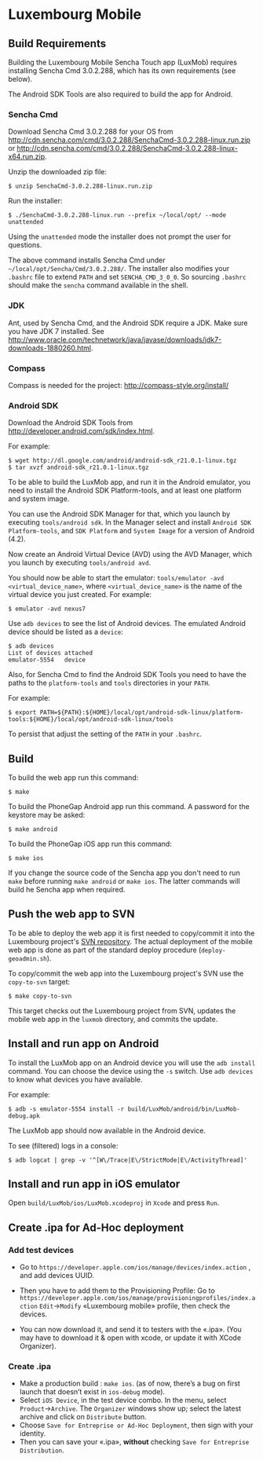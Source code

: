 # Luxembourg Mobile

## Build Requirements

Building the Luxembourg Mobile Sencha Touch app (LuxMob) requires installing
Sencha Cmd 3.0.2.288, which has its own requirements (see below).

The Android SDK Tools are also required to build the app for Android.

### Sencha Cmd

Download Sencha Cmd 3.0.2.288 for your OS from
http://cdn.sencha.com/cmd/3.0.2.288/SenchaCmd-3.0.2.288-linux.run.zip or
http://cdn.sencha.com/cmd/3.0.2.288/SenchaCmd-3.0.2.288-linux-x64.run.zip.

Unzip the downloaded zip file:
        
    $ unzip SenchaCmd-3.0.2.288-linux.run.zip

Run the installer:

    $ ./SenchaCmd-3.0.2.288-linux.run --prefix ~/local/opt/ --mode unattended

Using the `unattended` mode the installer does not prompt the user for
questions.

The above command installs Sencha Cmd under
`~/local/opt/Sencha/Cmd/3.0.2.288/`.  The installer also modifies your
`.bashrc` file to extend `PATH` and set `SENCHA_CMD_3_0_0`. So sourcing
`.bashrc` should make the `sencha` command available in the shell.

### JDK

Ant, used by Sencha Cmd, and the Android SDK require a JDK. Make sure you have
JDK 7 installed. See
http://www.oracle.com/technetwork/java/javase/downloads/jdk7-downloads-1880260.html.

### Compass

Compass is needed for the project: http://compass-style.org/install/

### Android SDK

Download the Android SDK Tools from
http://developer.android.com/sdk/index.html.

For example:

    $ wget http://dl.google.com/android/android-sdk_r21.0.1-linux.tgz
    $ tar xvzf android-sdk_r21.0.1-linux.tgz

To be able to build the LuxMob app, and run it in the Android emulator, you
need to install the Android SDK Platform-tools, and at least one platform and
system image.

You can use the Android SDK Manager for that, which you launch by
executing `tools/android sdk`. In the Manager select and install `Android SDK
Platform-tools`, and `SDK Platform` and `System Image` for a version of Android
(4.2).

Now create an Android Virtual Device (AVD) using the AVD Manager, which
you launch by executing `tools/android avd`.

You should now be able to start the emulator: `tools/emulator -avd
<virtual_device_name>`, where `<virtual_device_name>` is the name of the
virtual device you just created. For example:

    $ emulator -avd nexus7

Use `adb devices` to see the list of Android devices. The emulated
Android device should be listed as a `device`:

    $ adb devices
    List of devices attached 
    emulator-5554   device
    
Also, for Sencha Cmd to find the Android SDK Tools you need to have the paths
to the `platform-tools` and `tools` directories in your `PATH`.

For example:

    $ export PATH=${PATH}:${HOME}/local/opt/android-sdk-linux/platform-tools:${HOME}/local/opt/android-sdk-linux/tools

To persist that adjust the setting of the `PATH` in your `.bashrc`.

## Build

To build the web app run this command:

    $ make

To build the PhoneGap Android app run this command. A password for the keystore
may be asked:

    $ make android

To build the PhoneGap iOS app run this command:

    $ make ios

If you change the source code of the Sencha app you don't need to run `make`
before running `make android` or `make ios`. The latter commands will build he
Sencha app when required.

## Push the web app to SVN

To be able to deploy the web app it is first needed to copy/commit it into the
Luxembourg project's [SVN
repository](https://project.camptocamp.com/svn/geoportail_luxembourg/trunk/geoadmin/).
The actual deployment of the mobile web app is done as part of the standard
deploy procedure (`deploy-geoadmin.sh`).

To copy/commit the web app into the Luxembourg project's SVN use the
`copy-to-svn` target:

    $ make copy-to-svn

This target checks out the Luxembourg project from SVN, updates the mobile web
app in the `luxmob` directory, and commits the update.

## Install and run app on Android

To install the LuxMob app on an Android device you will use the `adb install`
command. You can choose the device using the `-s` switch. Use `adb devices` to
know what devices you have available.

For example:

    $ adb -s emulator-5554 install -r build/LuxMob/android/bin/LuxMob-debug.apk

The LuxMob app should now available in the Android device.

To see (filtered) logs in a console:

    $ adb logcat | grep -v '^[W\/Trace|E\/StrictMode|E\/ActivityThread]'

## Install and run app in iOS emulator

Open `build/LuxMob/ios/LuxMob.xcodeproj` in `Xcode` and press `Run`.

## Create .ipa for Ad-Hoc deployment

### Add test devices

 - Go to `https://developer.apple.com/ios/manage/devices/index.action` , and add
devices UUID.

 - Then you have to add them to the Provisioning Profile: Go to `https://developer.apple.com/ios/manage/provisioningprofiles/index.action`
`Edit`->`Modify` «Luxembourg mobile» profile, then check the devices.

 - You can now download it, and send it to testers with the «.ipa».
(You may have to download it & open with xcode, or update it with XCode
Organizer).

### Create .ipa

 - Make a production build : `make ios`. (as of now, there’s a bug on first launch
that doesn’t exist in `ios-debug` mode).
 - Select `iOS Device`, in the test device combo. In the menu, select
   `Product`->`Archive`. The `Organizer` windows show up; select the latest archive
   and click on `Distribute` button.
 - Choose `Save for Entreprise or Ad-Hoc Deployment`, then sign with your
   identity.
 - Then you can save your «.ipa», **without** checking `Save for Entreprise
   Distribution`.
